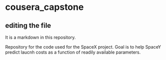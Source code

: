 # cousera_capstone

## editing the file

It is a markdown in this repository.  


Repository for the code used for the SpaceX project.   Goal is to help SpaceY predict laucnh costs as a function of readily available parameters.  

